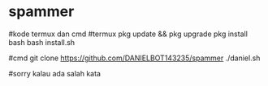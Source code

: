 # spammer




#kode termux dan cmd
#termux
pkg update && pkg upgrade
pkg install bash
bash install.sh



#cmd
git clone https://github.com/DANIELBOT143235/spammer
./daniel.sh





#sorry kalau ada salah kata
